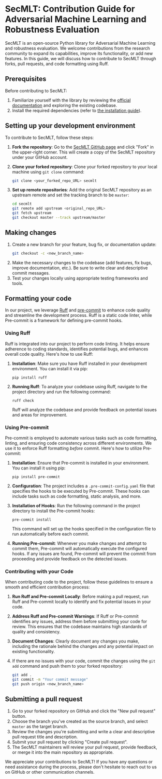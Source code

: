 # SecMLT: Contribution Guide for Adversarial Machine Learning and Robustness Evaluation

SecMLT is an open-source Python library for Adversarial Machine Learning and robustness evaluation. We welcome contributions from the research community to expand its capabilities, improve its functionality, or add new features. In this guide, we will discuss how to contribute to SecMLT through forks, pull requests, and code formatting using Ruff.

## Prerequisites

Before contributing to SecMLT:

1. Familiarize yourself with the library by reviewing the [official documentation](https://secml-torch.readthedocs.io/en/latest/) and exploring the existing codebase.
2. Install the required dependencies (refer to [the installation guide](https://secml-torch.readthedocs.io/en/latest/installation.html)).

## Setting up your development environment

To contribute to SecMLT, follow these steps:

1. **Fork the repository**: Go to the [SecMLT GitHub page](https://github.com/pralab/secml-torch) and click "Fork" in the upper-right corner. This will create a
copy of the SecMLT repository under your GitHub account.

1. **Clone your forked repository**: Clone your forked repository to your local machine using `git clone` command:
   ```bash
   git clone <your_forked_repo_URL> secmlt
   ```
2. **Set up remote repositories**: Add the original SecMLT repository as an upstream remote and set the tracking branch to be `master`:
   ```bash
   cd secmlt
   git remote add upstream <original_repo_URL>
   git fetch upstream
   git checkout master --track upstream/master
   ```

## Making changes

1. Create a new branch for your feature, bug fix, or documentation update:
   ```bash
   git checkout -c <new_branch_name>
   ```
2. Make the necessary changes to the codebase (add features, fix bugs, improve documentation, etc.). Be sure to write clear and descriptive commit messages.
3. Test your changes locally using appropriate testing frameworks and tools.

## Formatting your code

In our project, we leverage [Ruff](https://docs.astral.sh/ruff/) and [pre-commit](https://pre-commit.com) to enhance code quality and streamline the development process.
Ruff is a static code linter, while Pre-commit is a framework for defining pre-commit hooks.

### Using Ruff

Ruff is integrated into our project to perform code linting.
It helps ensure adherence to coding standards, identifies potential bugs, and enhances overall code quality. Here's how to use Ruff:

1. **Installation**: Make sure you have Ruff installed in your development environment. You can install it via pip:
    ```
    pip install ruff
    ```

2. **Running Ruff**: To analyze your codebase using Ruff, navigate to the project directory and run the following command:
    ```
    ruff check
    ```
    Ruff will analyze the codebase and provide feedback on potential issues and areas for improvement.

### Using Pre-commit

Pre-commit is employed to automate various tasks such as code formatting, linting, and ensuring code consistency across different environments. We use it to enforce Ruff formatting *before* commit.
Here's how to utilize Pre-commit:

1. **Installation**: Ensure that Pre-commit is installed in your environment. You can install it using pip:
    ```
    pip install pre-commit
    ```

2. **Configuration**: The project includes a `.pre-commit-config.yaml` file that specifies the hooks to be executed by Pre-commit. These hooks can include tasks such as code formatting, static analysis, and more.

3. **Installation of Hooks**: Run the following command in the project directory to install the Pre-commit hooks:
    ```
    pre-commit install
    ```
    This command will set up the hooks specified in the configuration file to run automatically before each commit.

4. **Running Pre-commit**: Whenever you make changes and attempt to commit them, Pre-commit will automatically execute the configured hooks. If any issues are found, Pre-commit will prevent the commit from proceeding and provide feedback on the detected issues.

### Contributing with your Code

When contributing code to the project, follow these guidelines to ensure a smooth and efficient contribution process:

1. **Run Ruff and Pre-commit Locally**: Before making a pull request, run Ruff and Pre-commit locally to identify and fix potential issues in your code.

2. **Address Ruff and Pre-commit Warnings**: If Ruff or Pre-commit identifies any issues, address them before submitting your code for review. This ensures that the codebase maintains high standards of quality and consistency.

3. **Document Changes**: Clearly document any changes you make, including the rationale behind the changes and any potential impact on existing functionality.

4. If there are no issues with your code, commit the changes using the `git add` command and push them to your forked repository:
   ```bash
   git add .
   git commit -m "Your commit message"
   git push origin <new_branch_name>
   ```

## Submitting a pull request

1. Go to your forked repository on GitHub and click the "New pull request" button.
2. Choose the branch you've created as the source branch, and select `master` as the target branch.
3. Review the changes you're submitting and write a clear and descriptive pull request title and description.
4. Submit your pull request by clicking "Create pull request".
5. The SecMLT maintainers will review your pull request, provide feedback, or merge it into the main repository as appropriate.

We appreciate your contributions to SecMLT! If you have any questions or need assistance during the process, please don't hesitate to reach out to us on GitHub or other communication channels.
